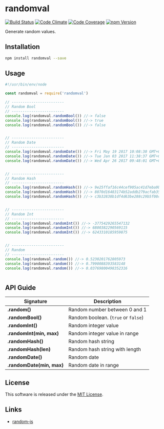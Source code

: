 randomval
==========

<!---
This file is generated by ape-tmpl. Do not update manually.
--->

<!-- Badge Start -->
<a name="badges"></a>

[![Build Status][bd_travis_shield_url]][bd_travis_url]
[![Code Climate][bd_codeclimate_shield_url]][bd_codeclimate_url]
[![Code Coverage][bd_codeclimate_coverage_shield_url]][bd_codeclimate_url]
[![npm Version][bd_npm_shield_url]][bd_npm_url]

[bd_repo_url]: https://github.com/okunishinishi/node-randomval
[bd_travis_url]: http://travis-ci.org/okunishinishi/node-randomval
[bd_travis_shield_url]: http://img.shields.io/travis/okunishinishi/node-randomval.svg?style=flat
[bd_travis_com_url]: http://travis-ci.com/okunishinishi/node-randomval
[bd_travis_com_shield_url]: https://api.travis-ci.com/okunishinishi/node-randomval.svg?token=
[bd_license_url]: https://github.com/okunishinishi/node-randomval/blob/master/LICENSE
[bd_codeclimate_url]: http://codeclimate.com/github/okunishinishi/node-randomval
[bd_codeclimate_shield_url]: http://img.shields.io/codeclimate/github/okunishinishi/node-randomval.svg?style=flat
[bd_codeclimate_coverage_shield_url]: http://img.shields.io/codeclimate/coverage/github/okunishinishi/node-randomval.svg?style=flat
[bd_gemnasium_url]: https://gemnasium.com/okunishinishi/node-randomval
[bd_gemnasium_shield_url]: https://gemnasium.com/okunishinishi/node-randomval.svg
[bd_npm_url]: http://www.npmjs.org/package/randomval
[bd_npm_shield_url]: http://img.shields.io/npm/v/randomval.svg?style=flat
[bd_standard_url]: http://standardjs.com/
[bd_standard_shield_url]: https://img.shields.io/badge/code%20style-standard-brightgreen.svg

<!-- Badge End -->


<!-- Description Start -->
<a name="description"></a>

Generate random values.

<!-- Description End -->




<!-- Sections Start -->
<a name="sections"></a>

<!-- Section from "doc/guides/01.Installation.md.hbs" Start -->

<a name="section-doc-guides-01-installation-md"></a>

Installation
-----

```bash
npm install randomval --save
```


<!-- Section from "doc/guides/01.Installation.md.hbs" End -->

<!-- Section from "doc/guides/02.Usage.md.hbs" Start -->

<a name="section-doc-guides-02-usage-md"></a>

Usage
----

```javascript
#!/usr/bin/env/node

const randomval = require('randomval')

// ------------------------
// Random Bool
// ------------------------
console.log(randomval.randomBool()) //-> false
console.log(randomval.randomBool()) //-> true
console.log(randomval.randomBool()) //-> false


// ------------------------
// Random Date
// ------------------------
console.log(randomval.randomDate()) //-> Fri May 19 2017 10:08:30 GMT+0900 (JST)
console.log(randomval.randomDate()) //-> Tue Jan 03 2017 11:38:37 GMT+0900 (JST)
console.log(randomval.randomDate()) //-> Wed Apr 26 2017 09:48:01 GMT+0900 (JST)


// ------------------------
// Random Hash
// ------------------------
console.log(randomval.randomHash()) //-> 9e25ffaf16c44cef905ac41d7eba9b0e
console.log(randomval.randomHash()) //-> 8070d16483174b52addb279acfab35a8
console.log(randomval.randomHash()) //-> c3b32838b1df4d63be288c29b5f08c4c


// ------------------------
// Random Int
// ------------------------
console.log(randomval.randomInt()) //-> -3775429265547132
console.log(randomval.randomInt()) //-> 6800382290569115
console.log(randomval.randomInt()) //-> 6243310185959875


// ------------------------
// Random
// ------------------------
console.log(randomval.random()) //-> 0.5230201762805973
console.log(randomval.random()) //-> 0.7990088393583148
console.log(randomval.random()) //-> 0.03769800498352316



```



<!-- Section from "doc/guides/02.Usage.md.hbs" End -->

<!-- Section from "doc/guides/03.API Guide.md.hbs" Start -->

<a name="section-doc-guides-03-a-p-i-guide-md"></a>

API Guide
---------

| Signature | Description |
| ---- | ----- |
| **.random()** | Random number between 0 and 1 |
| **.randomBool()** | Random boolean. (`true` or `false`) |
| **.randomInt()** | Random integer value |
| **.randomInt(min, max)** | Random integer value in range |
| **.randomHash()** | Random hash string |
| **.randomHash(len)** | Random hash string with length |
| **.randomDate()** | Random date |
| **.randomDate(min, max)** | Random date in range |

<!-- Section from "doc/guides/03.API Guide.md.hbs" End -->


<!-- Sections Start -->


<!-- LICENSE Start -->
<a name="license"></a>

License
-------
This software is released under the [MIT License](https://github.com/okunishinishi/node-randomval/blob/master/LICENSE).

<!-- LICENSE End -->


<!-- Links Start -->
<a name="links"></a>

Links
------

+ [random-js][random_js_url]

[random_js_url]: https://www.npmjs.com/package/random-js

<!-- Links End -->
